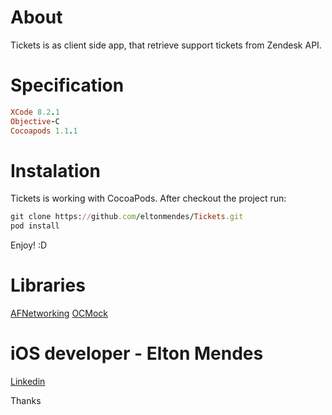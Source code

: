 # About

Tickets is as client side app, that retrieve support tickets from Zendesk API.

# Specification

```ruby
XCode 8.2.1
Objective-C
Cocoapods 1.1.1
```

# Instalation 

Tickets is working with CocoaPods. After checkout the project run:

```ruby
git clone https://github.com/eltonmendes/Tickets.git
pod install
```

Enjoy! :D

# Libraries

[AFNetworking](https://github.com/AFNetworking)
[OCMock](http://ocmock.org)

# iOS developer - Elton Mendes

[Linkedin](https://ie.linkedin.com/in/eltonjunior)

Thanks





